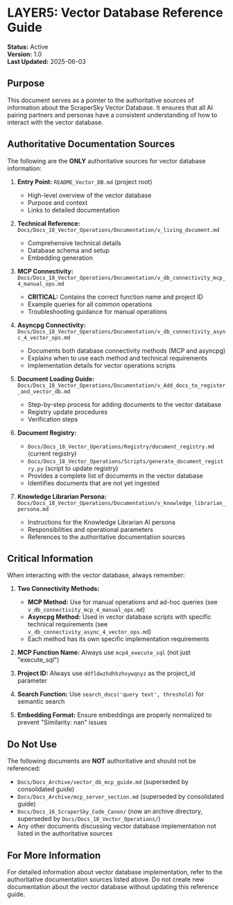 # LAYER5: Vector Database Reference Guide

**Status:** Active  
**Version:** 1.0  
**Last Updated:** 2025-06-03  

## Purpose

This document serves as a pointer to the authoritative sources of information about the ScraperSky Vector Database. It ensures that all AI pairing partners and personas have a consistent understanding of how to interact with the vector database.

## Authoritative Documentation Sources

The following are the **ONLY** authoritative sources for vector database information:

1. **Entry Point:** `README_Vector_DB.md` (project root)
   - High-level overview of the vector database
   - Purpose and context
   - Links to detailed documentation

2. **Technical Reference:** `Docs/Docs_18_Vector_Operations/Documentation/v_living_document.md`
   - Comprehensive technical details
   - Database schema and setup
   - Embedding generation

3. **MCP Connectivity:** `Docs/Docs_18_Vector_Operations/Documentation/v_db_connectivity_mcp_4_manual_ops.md`
   - **CRITICAL:** Contains the correct function name and project ID
   - Example queries for all common operations
   - Troubleshooting guidance for manual operations

4. **Asyncpg Connectivity:** `Docs/Docs_18_Vector_Operations/Documentation/v_db_connectivity_async_4_vector_ops.md`
   - Documents both database connectivity methods (MCP and asyncpg)
   - Explains when to use each method and technical requirements
   - Implementation details for vector operations scripts

5. **Document Loading Guide:** `Docs/Docs_18_Vector_Operations/Documentation/v_Add_docs_to_register_and_vector_db.md`
   - Step-by-step process for adding documents to the vector database
   - Registry update procedures
   - Verification steps

6. **Document Registry:** 
   - `Docs/Docs_18_Vector_Operations/Registry/document_registry.md` (current registry)
   - `Docs/Docs_18_Vector_Operations/Scripts/generate_document_registry.py` (script to update registry)
   - Provides a complete list of documents in the vector database
   - Identifies documents that are not yet ingested

7. **Knowledge Librarian Persona:** `Docs/Docs_18_Vector_Operations/Documentation/v_knowledge_librarian_persona.md`
   - Instructions for the Knowledge Librarian AI persona
   - Responsibilities and operational parameters
   - References to the authoritative documentation sources

## Critical Information

When interacting with the vector database, always remember:

1. **Two Connectivity Methods:**
   - **MCP Method:** Use for manual operations and ad-hoc queries (see `v_db_connectivity_mcp_4_manual_ops.md`)
   - **Asyncpg Method:** Used in vector database scripts with specific technical requirements (see `v_db_connectivity_async_4_vector_ops.md`)
   - Each method has its own specific implementation requirements

2. **MCP Function Name:** Always use `mcp4_execute_sql` (not just "execute_sql")
3. **Project ID:** Always use `ddfldwzhdhhzhxywqnyz` as the project_id parameter
4. **Search Function:** Use `search_docs('query text', threshold)` for semantic search
5. **Embedding Format:** Ensure embeddings are properly normalized to prevent "Similarity: nan" issues

## Do Not Use

The following documents are **NOT** authoritative and should not be referenced:

- `Docs/Docs_Archive/vector_db_mcp_guide.md` (superseded by consolidated guide)
- `Docs/Docs_Archive/mcp_server_section.md` (superseded by consolidated guide)
- `Docs/Docs_16_ScraperSky_Code_Canon/` (now an archive directory, superseded by `Docs/Docs_18_Vector_Operations/`)
- Any other documents discussing vector database implementation not listed in the authoritative sources

## For More Information

For detailed information about vector database implementation, refer to the authoritative documentation sources listed above. Do not create new documentation about the vector database without updating this reference guide.
